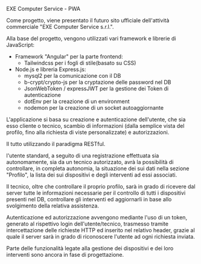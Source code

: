 EXE Computer Service - PWA

Come progetto, viene presentato il futuro sito ufficiale dell'attività commerciale "EXE Computer Service s.r.l.".

Alla base del progetto, vengono utilizzati vari framework e librerie di JavaScript:

- Framework "Angular" per la parte frontend:
  - Tailwindcss per i fogli di stile(basato su CSS)
- Node.js e libreria Express.js:
  - mysql2 per la comunicazione con il DB
  - b-crypt/crypto-js per la cryptazione delle password nel DB
  - JsonWebToken / expressJWT per la gestione dei Token di autenticazione
  - dotEnv per la creazione di un environment
  - nodemon per la creazione di un socket autoaggiornante

L'applicazione si basa su creazione e autenticazione dell'utente, che sia esso cliente o tecnico,
scambio di informazioni (dalla semplice vista del profilo, fino alla richiesta di viste personalizzate) e autorizzazioni.

Il tutto utilizzando il paradigma RESTful.

l'utente standard, a seguito di una registrazione effettuata sia autonomamente, sia da un tecnico autorizzato,
avrà la possibilità di controllare, in completa autonomia, la situazione dei sui dati nella sezione "Profilo",
la lista dei sui dispositivi e degli interventi ad essi associati.

Il tecnico, oltre che controllare il proprio profilo, sarà in grado di ricevere dal server tutte le informazioni necessarie 
per il controllo di tutti i dispositivi presenti nel DB, controllare gli interventi ed aggiornarli in base allo svolgimento
della relativa assistenza.

Autenticazione ed autorizzazione avvengono mediante l'uso di un token, generato al rispettivo login dell'utente/tecnico,
trasmesso tramite intercettazione delle richieste HTTP ed inserito nel relativo header, grazie al quale il server sarà
in grado di riconoscere l'utente ad ogni richiesta inviata.

Parte delle funzionalità legate alla gestione dei dispositivi e dei loro interventi sono ancora in fase di progettazione.